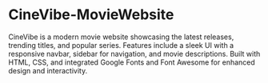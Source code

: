 # CineVibe-MovieWebsite
CineVibe is a modern movie website showcasing the latest releases, trending titles, and popular series. Features include a sleek UI with a responsive navbar, sidebar for navigation, and movie descriptions. Built with HTML, CSS, and integrated Google Fonts and Font Awesome for enhanced design and interactivity.
